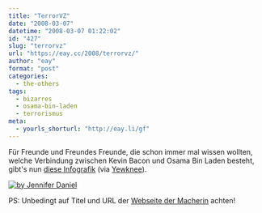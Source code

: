 ```yaml
---
title: "TerrorVZ"
date: "2008-03-07"
datetime: "2008-03-07 01:22:02"
id: "427"
slug: "terrorvz"
url: "https://eay.cc/2008/terrorvz/"
author: "eay"
format: "post"
categories:
  - the-others
tags:
  - bizarres
  - osama-bin-laden
  - terrorismus
meta:
  - yourls_shorturl: "http://eay.li/gf"
---
```


Für Freunde und Freundes Freunde, die schon immer mal wissen wollten, welche Verbindung zwischen Kevin Bacon und Osama Bin Laden besteht, gibt's nun [diese Infografik](http://httpcolonforwardslashforwardslashwwwdotjenniferdanieldotcom.com/images/lg014.jpg) (via [Yewknee](http://www.yewknee.com/blog/9490/)).

[![](/uploads/2008/kevinbaconosama.jpg "by Jennifer Daniel")](http://httpcolonforwardslashforwardslashwwwdotjenniferdanieldotcom.com/images/lg014.jpg)

PS: Unbedingt auf Titel und URL der [Webseite der Macherin](http://httpcolonforwardslashforwardslashwwwdotjenniferdanieldotcom.com/) achten!
